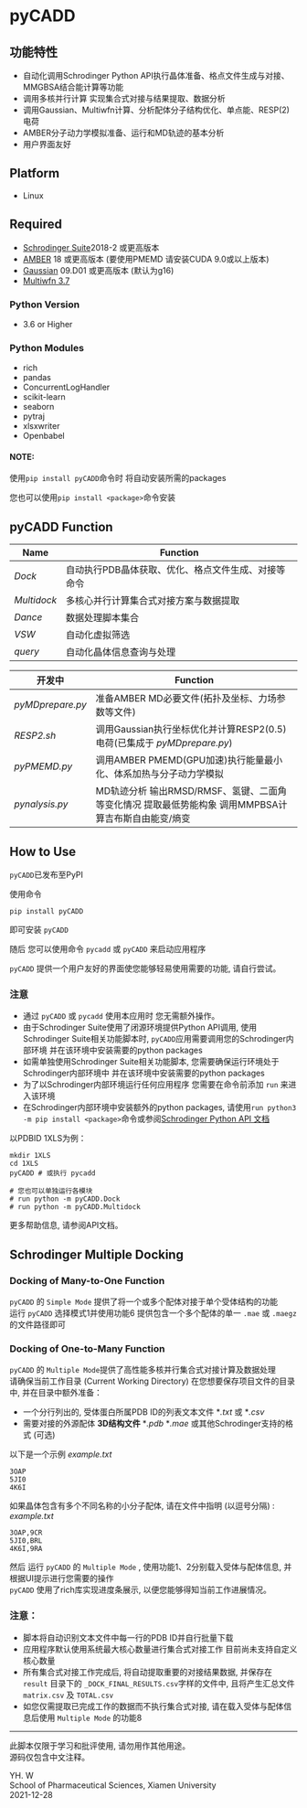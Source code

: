 pyCADD
==========

## 功能特性

* 自动化调用Schrodinger Python API执行晶体准备、格点文件生成与对接、MMGBSA结合能计算等功能
* 调用多核并行计算 实现集合式对接与结果提取、数据分析
* 调用Gaussian、Multiwfn计算、分析配体分子结构优化、单点能、RESP(2)电荷
* AMBER分子动力学模拟准备、运行和MD轨迹的基本分析
* 用户界面友好

## Platform  

* Linux  

## Required

* [Schrodinger Suite](https://www.schrodinger.com/)2018-2 或更高版本
* [AMBER](http://ambermd.org/) 18 或更高版本 (要使用PMEMD 请安装CUDA 9.0或以上版本)
* [Gaussian](http://gaussian.com/) 09.D01 或更高版本 (默认为g16)
* [Multiwfn 3.7](http://sobereva.com/multiwfn/)

### Python Version  

* 3.6 or Higher  

### Python Modules  

* rich
* pandas
* ConcurrentLogHandler
* scikit-learn
* seaborn
* pytraj  
* xlsxwriter  
* Openbabel

#### NOTE:

使用`pip install pyCADD`命令时 将自动安装所需的packages

您也可以使用`pip install <package>`命令安装

## pyCADD Function

|        Name        | Function |
| -----------------  | -------- |
|*Dock* | 自动执行PDB晶体获取、优化、格点文件生成、对接等命令 |
|*Multidock* | 多核心并行计算集合式对接方案与数据提取 |
|*Dance*    | 数据处理脚本集合  |  
|*VSW*            | 自动化虚拟筛选 |
|*query* | 自动化晶体信息查询与处理 |


| 开发中 | Function |  
|-------|-------|
|*pyMDprepare.py*    | 准备AMBER MD必要文件(拓扑及坐标、力场参数等文件)
|*RESP2.sh*          | 调用Gaussian执行坐标优化并计算RESP2(0.5)电荷(已集成于 *pyMDprepare.py*)  |
|*pyPMEMD.py*        | 调用AMBER PMEMD(GPU加速)执行能量最小化、体系加热与分子动力学模拟  |
|*pynalysis.py*      | MD轨迹分析 输出RMSD/RMSF、氢键、二面角等变化情况 提取最低势能构象  调用MMPBSA计算吉布斯自由能变/熵变  |


## How to Use

`pyCADD`已发布至PyPI

使用命令

    pip install pyCADD

即可安装 `pyCADD`  

随后 您可以使用命令 `pycadd` 或 `pyCADD` 来启动应用程序

`pyCADD` 提供一个用户友好的界面使您能够轻易使用需要的功能, 请自行尝试。

### **注意**  

* 通过 `pyCADD` 或 `pycadd` 使用本应用时 您无需额外操作。
* 由于Schrodinger Suite使用了闭源环境提供Python API调用, 使用Schrodinger Suite相关功能脚本时, `pyCADD`应用需要调用您的Schrodinger内部环境 并在该环境中安装需要的python packages
* 如需单独使用Schrodinger Suite相关功能脚本, 您需要确保运行环境处于Schrodinger内部环境中 并在该环境中安装需要的python packages
* 为了以Schrodinger内部环境运行任何应用程序 您需要在命令前添加 `run` 来进入该环境
* 在Schrodinger内部环境中安装额外的python packages, 请使用`run python3 -m pip install <package>`命令或参阅[Schrodinger Python API 文档](https://www.schrodinger.com/pythonapi/)

以PDBID 1XLS为例：  

    mkdir 1XLS
    cd 1XLS
    pyCADD # 或执行 pycadd

    # 您也可以单独运行各模块
    # run python -m pyCADD.Dock
    # run python -m pyCADD.Multidock

更多帮助信息, 请参阅API文档。

## Schrodinger Multiple Docking

### Docking of Many-to-One Function

`pyCADD` 的 `Simple Mode` 提供了将一个或多个配体对接于单个受体结构的功能  
运行 `pyCADD` 选择模式1并使用功能6 提供包含一个多个配体的单一 `.mae` 或 `.maegz` 的文件路径即可

### Docking of One-to-Many Function

`pyCADD` 的 `Multiple Mode`提供了高性能多核并行集合式对接计算及数据处理  
请确保当前工作目录 (Current Working Directory) 在您想要保存项目文件的目录中, 并在目录中额外准备：

* 一个分行列出的, 受体蛋白所属PDB ID的列表文本文件 **.txt* 或 **.csv*
* 需要对接的外源配体 **3D结构文件**  **.pdb*  **.mae* 或其他Schrodinger支持的格式 (可选)
  
以下是一个示例 *example.txt*

    3OAP
    5JI0
    4K6I
如果晶体包含有多个不同名称的小分子配体, 请在文件中指明 (以逗号分隔) : *example.txt*

    3OAP,9CR
    5JI0,BRL
    4K6I,9RA

然后 运行 `pyCADD` 的 `Multiple Mode` , 使用功能1、2分别载入受体与配体信息, 并根据UI提示进行您需要的操作  
`pyCADD` 使用了rich库实现进度条展示, 以便您能够得知当前工作进展情况。

### 注意：

* 脚本将自动识别文本文件中每一行的PDB ID并自行批量下载  
* 应用程序默认使用系统最大核心数量进行集合式对接工作 目前尚未支持自定义核心数量  
* 所有集合式对接工作完成后, 将自动提取重要的对接结果数据, 并保存在 `result` 目录下的 `_DOCK_FINAL_RESULTS.csv`字样的文件中, 且将产生汇总文件`matrix.csv` 及 `TOTAL.csv`
* 如您仅需提取已完成工作的数据而不执行集合式对接, 请在载入受体与配体信息后使用 `Multiple Mode` 的功能8


* * *
此脚本仅限于学习和批评使用, 请勿用作其他用途。  
源码仅包含中文注释。

YH. W  
School of Pharmaceutical Sciences, Xiamen University  
2021-12-28
